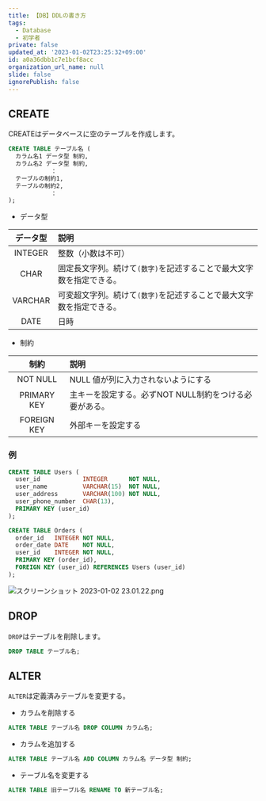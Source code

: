 ```yaml
---
title: 【DB】DDLの書き方
tags:
  - Database
  - 初学者
private: false
updated_at: '2023-01-02T23:25:32+09:00'
id: a0a36dbb1c7e1bcf8acc
organization_url_name: null
slide: false
ignorePublish: false
---
```

## CREATE

CREATEはデータベースに空のテーブルを作成します。  

```sql
CREATE TABLE テーブル名 ( 
  カラム名1 データ型 制約,
  カラム名2 データ型 制約,
            ：
  テーブルの制約1, 
  テーブルの制約2, 
            ：
);
```

- データ型  

| データ型 | 説明                                                                 |
| :------: | :------------------------------------------------------------------- |
| INTEGER  | 整数（小数は不可）                                                   |
|   CHAR   | 固定長文字列。続けて`(数字)`を記述することで最大文字数を指定できる。 |
| VARCHAR  | 可変超文字列。続けて`(数字)`を記述することで最大文字数を指定できる。 |
|   DATE   | 日時                                                                 |

- 制約

|    制約     | 説明                                                   |
| :---------: | :----------------------------------------------------- |
|  NOT NULL   | NULL 値が列に入力されないようにする                    |
| PRIMARY KEY | 主キーを設定する。必ずNOT NULL制約をつける必要がある。 |
| FOREIGN KEY | 外部キーを設定する                                     |

### 例

```sql
CREATE TABLE Users (
  user_id            INTEGER      NOT NULL,
  user_name          VARCHAR(15)  NOT NULL,
  user_address       VARCHAR(100) NOT NULL,
  user_phone_number  CHAR(13),
  PRIMARY KEY (user_id)
);

CREATE TABLE Orders (
  order_id   INTEGER NOT NULL,
  order_date DATE    NOT NULL,
  user_id    INTEGER NOT NULL,
  PRIMARY KEY (order_id),
  FOREIGN KEY (user_id) REFERENCES Users (user_id)
);

```

![スクリーンショット 2023-01-02 23.01.22.png](https://qiita-image-store.s3.ap-northeast-1.amazonaws.com/0/2342443/42005c94-1892-722f-18ab-d0f77f63c35d.png)

## DROP

`DROP`はテーブルを削除します。  

```sql
DROP TABLE テーブル名;
```

## ALTER

`ALTER`は定義済みテーブルを変更する。  

- カラムを削除する

```sql
ALTER TABLE テーブル名 DROP COLUMN カラム名;
```

- カラムを追加する

```sql
ALTER TABLE テーブル名 ADD COLUMN カラム名 データ型 制約;
```

- テーブル名を変更する

```sql
ALTER TABLE 旧テーブル名 RENAME TO 新テーブル名;
```
